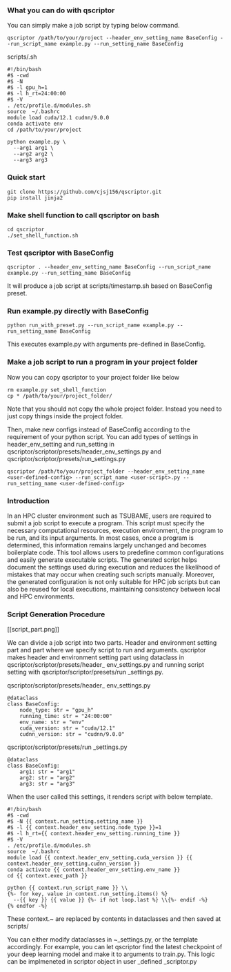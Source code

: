 ### What you can do with qscriptor

You can simply make a job script by typing below command.

```
qscriptor /path/to/your/project --header_env_setting_name BaseConfig --run_script_name example.py --run_setting_name BaseConfig
```
scripts/<timestamp>.sh
```
#!/bin/bash
#$ -cwd
#$ -N
#$ -l gpu_h=1
#$ -l h_rt=24:00:00
#$ -V
. /etc/profile.d/modules.sh
source  ~/.bashrc
module load cuda/12.1 cudnn/9.0.0
conda activate env
cd /path/to/your/project

python example.py \
  --arg1 arg1 \
  --arg2 arg2 \
  --arg3 arg3
```
### Quick start
```
git clone https://github.com/cjsj156/qscriptor.git
pip install jinja2
```
### Make shell function to call qscriptor on bash
```
cd qscriptor
./set_shell_function.sh
```
### Test qscriptor with BaseConfig
```
qscriptor . --header_env_setting_name BaseConfig --run_script_name example.py --run_setting_name BaseConfig
```
It will produce a job script at scripts/timestamp.sh based on BaseConfig preset.

### Run example.py directly with BaseConfig
```
python run_with_preset.py --run_script_name example.py --run_setting_name BaseConfig
```
This executes example.py with arguments pre-defined in BaseConfig.

### Make a job script to run a program in your project folder

Now you can copy qscriptor to your project folder like below
```
rm example.py set_shell_function
cp * /path/to/your/project_folder/
```
Note that you should not copy the whole project folder. Instead you need to just copy things inside the project folder.

Then, make new configs instead of BaseConfig according to the requirement of your python script. You can add types of settings in header_env_setting and run_setting in qscriptor/scriptor/presets/header_env_settings.py and qscriptor/scriptor/presets/run_settings.py

```
qscriptor /path/to/your/project_folder --header_env_setting_name <user-defined-config> --run_script_name <user-script>.py --run_setting_name <user-defined-config>
```


### Introduction
In an HPC cluster environment such as TSUBAME, users are required to submit a job script to execute a program. This script must specify the necessary computational resources, execution environment, the program to be run, and its input arguments. In most cases, once a program is determined, this information remains largely unchanged and becomes boilerplate code. This tool allows users to predefine common configurations and easily generate executable scripts. The generated script helps document the settings used during execution and reduces the likelihood of mistakes that may occur when creating such scripts manually. Moreover, the generated configuration is not only suitable for HPC job scripts but can also be reused for local executions, maintaining consistency between local and HPC environments.

### Script Generation Procedure

[[script_part.png]]

We can divide a job script into two parts. Header and environment setting part and part where we specify script to run and arguments. qscriptor makes header and environment setting part using dataclass in qscriptor/scriptor/presets/header_ env_settings.py and running script setting with qscriptor/scriptor/presets/run _settings.py.

qscriptor/scriptor/presets/header_ env_settings.py
```
@dataclass
class BaseConfig:
    node_type: str = "gpu_h"
    running_time: str = "24:00:00"
    env_name: str = "env"
    cuda_version: str = "cuda/12.1"
    cudnn_version: str = "cudnn/9.0.0"
```
qscriptor/scriptor/presets/run _settings.py
```
@dataclass
class BaseConfig:
    arg1: str = "arg1"
    arg2: str = "arg2"
    arg3: str = "arg3"
```
When the user called this settings, it renders script with below template.
```
#!/bin/bash
#$ -cwd
#$ -N {{ context.run_setting.setting_name }}
#$ -l {{ context.header_env_setting.node_type }}=1
#$ -l h_rt={{ context.header_env_setting.running_time }}
#$ -V
. /etc/profile.d/modules.sh
source  ~/.bashrc
module load {{ context.header_env_setting.cuda_version }} {{ context.header_env_setting.cudnn_version }}
conda activate {{ context.header_env_setting.env_name }}
cd {{ context.exec_path }}

python {{ context.run_script_name }} \\
{%- for key, value in context.run_setting.items() %}
  --{{ key }} {{ value }} {%- if not loop.last %} \\{%- endif -%}
{% endfor -%}
```
These context.~ are replaced by contents in dataclasses and then saved at scripts/

You can either modify dataclasses in ~_settings.py, or the template accordingly. For example, you can let qscriptor find the latest checkpoint of your deep learning model and make it to arguments to train.py. This logic can be implmeneted in scriptor object in user _defined _scriptor.py

